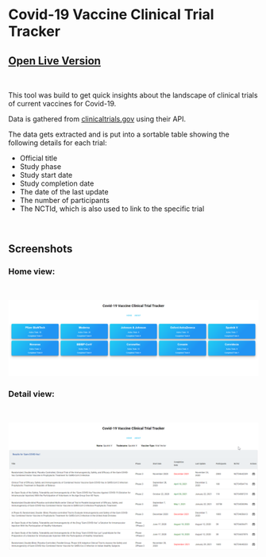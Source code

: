 # Covid-19 Vaccine Clinical Trial Tracker

## **[Open Live Version](https://c19-vaccine-trials.herokuapp.com/)**

<br>

This tool was build to get quick insights about the landscape of clinical trials of current vaccines for Covid-19.

Data is gathered from [clinicaltrials.gov](https://www.clinicaltrials.gov) using their API.

The data gets extracted and is put into a sortable table showing the following details for each trial:

- Official title
- Study phase
- Study start date
- Study completion date
- The date of the last update
- The number of participants
- The NCTId, which is also used to link to the specific trial

<br>

## Screenshots

### Home view:

<br>

![Screenshot home](/img/home.png)

### Detail view:

<br>

![Screenshot table](/img/table.png)
